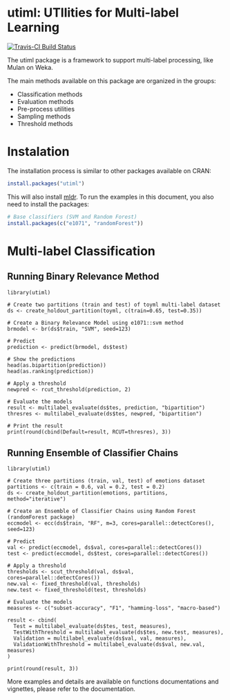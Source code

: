 # utiml: UTIlities for Multi-label Learning
[![Travis-CI Build Status](https://travis-ci.org/rivolli/utiml.svg?branch=master)](https://travis-ci.org/rivolli/utiml)

The utiml package is a framework to support multi-label processing, like Mulan 
on Weka. 

The main methods available on this package are organized in the groups:
- Classification methods
- Evaluation methods
- Pre-process utilities
- Sampling methods
- Threshold methods

# Instalation
The installation process is similar to other packages available on CRAN:
```r
install.packages("utiml")
```

This will also install [mldr](https://cran.r-project.org/package=mldr).
To run the examples in this document, you also need to install the packages:
```r
# Base classifiers (SVM and Random Forest)
install.packages(c("e1071", "randomForest"))
```

# Multi-label Classification
## Running Binary Relevance Method
```{r}
library(utiml)

# Create two partitions (train and test) of toyml multi-label dataset
ds <- create_holdout_partition(toyml, c(train=0.65, test=0.35))

# Create a Binary Relevance Model using e1071::svm method
brmodel <- br(ds$train, "SVM", seed=123)

# Predict
prediction <- predict(brmodel, ds$test)

# Show the predictions
head(as.bipartition(prediction))
head(as.ranking(prediction))

# Apply a threshold
newpred <- rcut_threshold(prediction, 2)

# Evaluate the models
result <- multilabel_evaluate(ds$tes, prediction, "bipartition")
thresres <- multilabel_evaluate(ds$tes, newpred, "bipartition")

# Print the result
print(round(cbind(Default=result, RCUT=thresres), 3))
```

## Running Ensemble of Classifier Chains
```{r}
library(utiml)

# Create three partitions (train, val, test) of emotions dataset
partitions <- c(train = 0.6, val = 0.2, test = 0.2)
ds <- create_holdout_partition(emotions, partitions, method="iterative")

# Create an Ensemble of Classifier Chains using Random Forest (randomForest package)
eccmodel <- ecc(ds$train, "RF", m=3, cores=parallel::detectCores(), seed=123)

# Predict
val <- predict(eccmodel, ds$val, cores=parallel::detectCores())
test <- predict(eccmodel, ds$test, cores=parallel::detectCores())

# Apply a threshold
thresholds <- scut_threshold(val, ds$val, cores=parallel::detectCores())
new.val <- fixed_threshold(val, thresholds)
new.test <- fixed_threshold(test, thresholds)

# Evaluate the models
measures <- c("subset-accuracy", "F1", "hamming-loss", "macro-based") 

result <- cbind(
  Test = multilabel_evaluate(ds$tes, test, measures),
  TestWithThreshold = multilabel_evaluate(ds$tes, new.test, measures),
  Validation = multilabel_evaluate(ds$val, val, measures),
  ValidationWithThreshold = multilabel_evaluate(ds$val, new.val, measures)
)

print(round(result, 3))
```

More examples and details are available on functions documentations and vignettes, please refer to the documentation.
